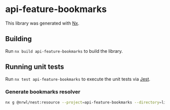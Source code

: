 # api-feature-bookmarks

This library was generated with [Nx](https://nx.dev).

## Building

Run `nx build api-feature-bookmarks` to build the library.

## Running unit tests

Run `nx test api-feature-bookmarks` to execute the unit tests via [Jest](https://jestjs.io).

### Generate bookmarks resolver

```bash
nx g @nrwl/nest:resource --project=api-feature-bookmarks --directory=lib --type="graphql-code-first" --crud --name bookmarks
```